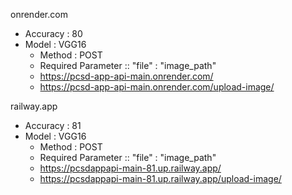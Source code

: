 onrender.com
- Accuracy : 80
- Model : VGG16
    - Method : POST
    - Required Parameter ::     "file"    :    "image_path"
    - https://pcsd-app-api-main.onrender.com/
    - https://pcsd-app-api-main.onrender.com/upload-image/


railway.app
- Accuracy : 81
- Model : VGG16
    - Method : POST
    - Required Parameter ::     "file"    :    "image_path"
    - https://pcsdappapi-main-81.up.railway.app/
    - https://pcsdappapi-main-81.up.railway.app/upload-image/
